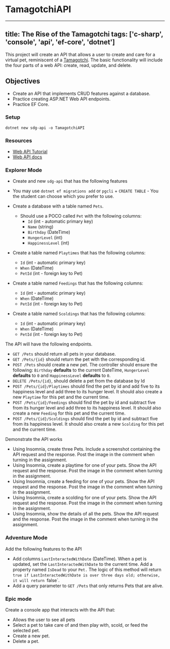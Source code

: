 # TamagotchiAPI
---
title: The Rise of the Tamagotchi
tags: ['c-sharp', 'console', 'api', 'ef-core', 'dotnet']
---

This project will create an API that allows a user to create and care for a virtual pet, reminiscent of a [Tamagotchi](https://en.wikipedia.org/wiki/Tamagotchi). The basic functionality will include the four parts of a web API: create, read, update, and delete.

## Objectives

- Create an API that implements CRUD features against a database.
- Practice creating ASP.NET Web API endpoints.
- Practice EF Core.

### Setup

```shell
dotnet new sdg-api -o TamagotchiAPI
```

### Resources

- [Web API Tutorial](https://docs.microsoft.com/en-us/aspnet/core/tutorials/first-web-api?view=aspnetcore-5.0)
- [Web API docs](https://dotnet.microsoft.com/apps/aspnets)

### Explorer Mode

- Create and new `sdg-api` that has the following features

- You may use `dotnet ef migrations add` or `pgcli` + `CREATE TABLE` - You the student can choose which you prefer to use.
- Create a database with a table named `Pets`.
  - Should use a POCO called `Pet` with the following columns:
    - `Id` (int - automatic primary key)
    - `Name` (string)
    - `Birthday` (DateTime)
    - `HungerLevel` (int)
    - `HappinessLevel` (int)
- Create a table named `Playtimes` that has the following columns:
  - `Id` (int - automatic primary key)
  - `When` (DateTime)
  - `PetId` (int - foreign key to Pet)
- Create a table named `Feedings` that has the following columns:
  - `Id` (int - automatic primary key)
  - `When` (DateTime)
  - `PetId` (int - foreign key to Pet)
- Create a table named `Scoldings` that has the following columns:
  - `Id` (int - automatic primary key)
  - `When` (DateTime)
  - `PetId` (int - foreign key to Pet)

The API will have the following endpoints.

- `GET /Pets` should return all pets in your database.
- `GET /Pets/{id}` should return the pet with the corresponding id.
- `POST /Pets` should create a new pet. The controller should ensure the following: `Birthday` **defaults** to the current DateTime, `HungerLevel` **defaults** to `0` and `HappinessLevel` **defaults** to `0`.
- `DELETE /Pets/{id}`, should delete a pet from the database by Id
- `POST /Pets/{id}/Playtimes` should find the pet by id and add five to its happiness level and add three to its hunger level. It should also create a new `Playtime` for this pet and the current time.
- `POST /Pets/{id}/Feedings` should find the pet by id and subtract five from its hunger level and add three to its happiness level. It should also create a new `Feeding` for this pet and the current time.
- `POST /Pets/{id}/Scoldings` should find the pet by id and subtract five from its happiness level. It should also create a new `Scolding` for this pet and the current time.

Demonstrate the API works

- Using Insomnia, create three Pets. Include a screenshot containing the API request and the response. Post the image in the comment when turning in the assignment.
- Using Insomnia, create a playtime for one of your pets. Show the API request and the response. Post the image in the comment when turning in the assignment.
- Using Insomnia, create a feeding for one of your pets. Show the API request and the response. Post the image in the comment when turning in the assignment.
- Using Insomnia, create a scolding for one of your pets. Show the API request and the response. Post the image in the comment when turning in the assignment.
- Using Insomnia, show the details of all the pets. Show the API request and the response. Post the image in the comment when turning in the assignment.

### Adventure Mode

Add the following features to the API

- Add columns `LastInteractedWithDate` (DateTime). When a pet is updated, set the `LastInteractedWithDate` to the current time. Add a property named `IsDead` to your `Pet.` The logic of this method will return `true if LastInteractedWithDate is over three days old; otherwise, it will return `false`.
- Add a query parameter to `GET /Pets` that only returns Pets that are alive.

### Epic mode

Create a console app that interacts with the API that:

- Allows the user to see all pets
- Select a pet to take care of and then play with, scold, or feed the selected pet.
- Create a new pet.
- Delete a pet.
